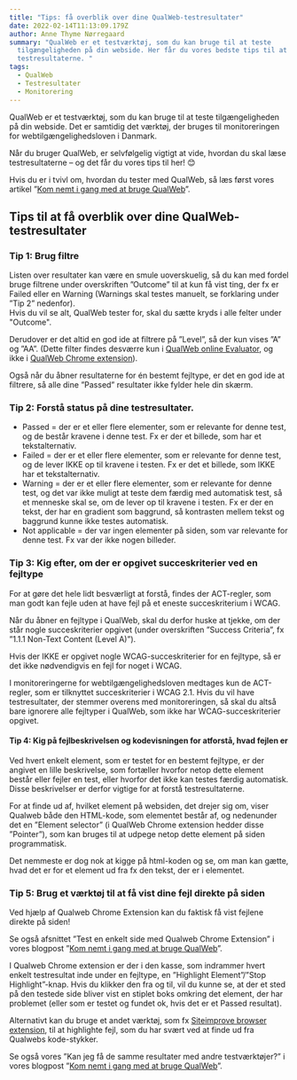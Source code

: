 ```yaml
---
title: "Tips: få overblik over dine QualWeb-testresultater"
date: 2022-02-14T11:13:09.179Z
author: Anne Thyme Nørregaard
summary: "QualWeb er et testværktøj, som du kan bruge til at teste
  tilgængeligheden på din webside. Her får du vores bedste tips til at forstå
  testresultaterne. "
tags:
  - QualWeb
  - Testresultater
  - Monitorering
---
```

QualWeb er et testværktøj, som du kan bruge til at teste tilgængeligheden på din webside. Det er samtidig det værktøj, der bruges til monitoreringen for webtilgængelighedsloven i Danmark.

Når du bruger QualWeb, er selvfølgelig vigtigt at vide, hvordan du skal læse testresultaterne – og det får du vores tips til her! 😊

Hvis du er i tvivl om, hvordan du tester med QualWeb, så læs først vores artikel ”[Kom nemt i gang med at bruge QualWeb](https://inklusio.dk/posts/s%C3%A5dan-kommer-du-nemt-i-gang-med-at-bruge-qualweb/)”.

## Tips til at få overblik over dine QualWeb-testresultater

### Tip 1: Brug filtre

Listen over resultater kan være en smule uoverskuelig, så du kan med fordel bruge filtrene under overskriften ”Outcome” til at kun få vist ting, der fx er Failed eller en Warning (Warnings skal testes manuelt, se forklaring under ”Tip 2” nedenfor).\
Hvis du vil se alt, QualWeb tester for, skal du sætte kryds i alle felter under "Outcome". 

Derudover er det altid en god ide at filtrere på ”Level”, så der kun vises ”A” og ”AA”. (Dette filter findes desværre kun i [QualWeb online Evaluator](<http://qualweb.di.fc.ul.pt/evaluator/ >), og ikke i [QualWeb Chrome extension](https://chrome.google.com/webstore/detail/qualweb-extension/ljgilomdnehokancdcbkmbndkkiggioc)).

Også når du åbner resultaterne for én bestemt fejltype, er det en god ide at filtrere, så alle dine ”Passed” resultater ikke fylder hele din skærm.

### Tip 2: Forstå status på dine testresultater.

* Passed = der er et eller flere elementer, som er relevante for denne test, og de består kravene i denne test. Fx er der et billede, som har et tekstalternativ.
* Failed = der er et eller flere elementer, som er relevante for denne test, og de lever IKKE op til kravene i testen. Fx er det et billede, som IKKE har et tekstalternativ.
* Warning = der er et eller flere elementer, som er relevante for denne test, og det var ikke muligt at teste dem færdig med automatisk test, så et menneske skal se, om de lever op til kravene i testen. Fx er der en tekst, der har en gradient som baggrund, så kontrasten mellem tekst og baggrund kunne ikke testes automatisk.
* Not applicable = der var ingen elementer på siden, som var relevante for denne test. Fx var der ikke nogen billeder.

### Tip 3: Kig efter, om der er opgivet succeskriterier ved en fejltype

For at gøre det hele lidt besværligt at forstå, findes der ACT-regler, som man godt kan fejle uden at have fejl på et eneste succeskriterium i WCAG. 

Når du åbner en fejltype i QualWeb, skal du derfor huske at tjekke, om der står nogle succeskriterier opgivet (under overskriften ”Success Criteria”, fx ”1.1.1 Non-Text Content (Level A)”). 

Hvis der IKKE er opgivet nogle WCAG-succeskriterier for en fejltype, så er det ikke nødvendigvis en fejl for noget i WCAG.

I monitoreringerne for webtilgængelighedsloven medtages kun de ACT-regler, som er tilknyttet succeskriterier i WCAG 2.1.
Hvis du vil have testresultater, der stemmer overens med monitoreringen, så skal du altså bare ignorere alle fejltyper i QualWeb, som ikke har WCAG-succeskriterier opgivet.

#### Tip 4: Kig på fejlbeskrivelsen og kodevisningen for atforstå, hvad fejlen er

Ved hvert enkelt element, som er testet for en bestemt fejltype, er der angivet en lille beskrivelse, som fortæller hvorfor netop dette element består eller fejler en test, eller hvorfor det ikke kan testes færdig automatisk. Disse beskrivelser er derfor vigtige for at forstå testresultaterne.

For at finde ud af, hvilket element på websiden, det drejer sig om, viser Qualweb både den HTML-kode, som elementet består af, og nedenunder det en ”Element selector” (i QualWeb Chrome extension hedder disse ”Pointer”), som kan bruges til at udpege netop dette element på siden programmatisk. 

Det nemmeste er dog nok at kigge på html-koden og se, om man kan gætte, hvad det er for et element ud fra fx den tekst, der er i elementet.

### Tip 5: Brug et værktøj til at få vist dine fejl direkte på siden

Ved hjælp af Qualweb Chrome Extension kan du faktisk få vist fejlene direkte på siden!

Se også afsnittet ”Test en enkelt side med Qualweb Chrome Extension” i vores blogpost ”[Kom nemt i gang med at bruge QualWeb](https://inklusio.dk/posts/s%C3%A5dan-kommer-du-nemt-i-gang-med-at-bruge-qualweb/)”.

I Qualweb Chrome extension er der i den kasse, som indrammer hvert enkelt testresultat inde under en fejltype, en ”Highlight Element”/”Stop Highlight”-knap.
Hvis du klikker den fra og til, vil du kunne se, at der et sted på den testede side bliver vist en stiplet boks omkring det element, der har problemet (eller som er testet og fundet ok, hvis det er et Passed resultat).

Alternativt kan du bruge et andet værktøj, som fx [Siteimprove browser extension](https://siteimprove.com/da-dk/core-platform/integrations/browser-extensions/), til at highlighte fejl, som du har svært ved at finde ud fra Qualwebs kode-stykker.

Se også vores ”Kan jeg få de samme resultater med andre testværktøjer?” i vores blogpost ”[Kom nemt i gang med at bruge QualWeb](https://inklusio.dk/posts/s%C3%A5dan-kommer-du-nemt-i-gang-med-at-bruge-qualweb/)”.